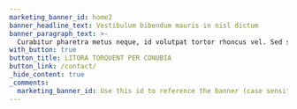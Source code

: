 ```yaml
---
marketing_banner_id: home2
banner_headline_text: Vestibulum bibendum mauris in nisl dictum
banner_paragraph_text: >-
  Curabitur pharetra metus neque, id volutpat tortor rhoncus vel. Sed sagittis, nulla vel suscipit convallis, ac bibendum enim ante eu arcu.
with_button: true
button_title: LITORA TORQUENT PER CONUBIA
button_link: /contact/
_hide_content: true
_comments:
  marketing_banner_id: Use this id to reference the banner (case sensitive)
---
```

